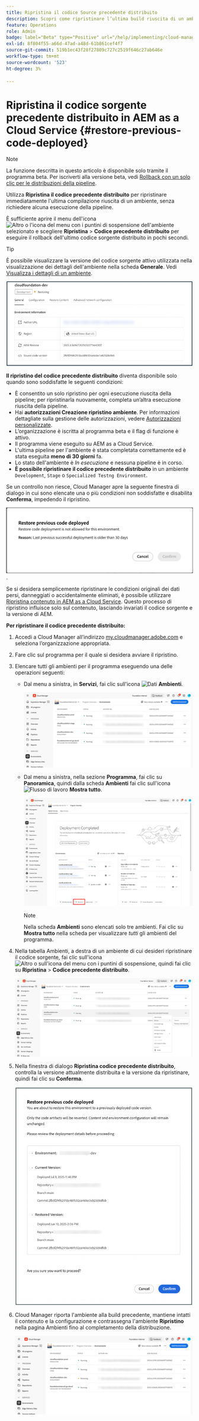 ```yaml
---
title: Ripristina il codice Source precedente distribuito
description: Scopri come ripristinare l’ultima build riuscita di un ambiente &ndash; non è richiesta alcuna esecuzione della pipeline.
feature: Operations
role: Admin
badge: label="Beta" type="Positive" url="/help/implementing/cloud-manager/release-notes/current.md#gitlab-bitbucket"
exl-id: 8f804f55-a66d-47ad-a48d-61b861cef4f7
source-git-commit: 519b1ec43f28f27809c727c2519f646c27ab646e
workflow-type: tm+mt
source-wordcount: '523'
ht-degree: 3%

---
```


# Ripristina il codice sorgente precedente distribuito in AEM as a Cloud Service {#restore-previous-code-deployed}

>[!NOTE]
>
>La funzione descritta in questo articolo è disponibile solo tramite il programma beta. Per iscriverti alla versione beta, vedi [Rollback con un solo clic per le distribuzioni della pipeline](/help/implementing/cloud-manager/release-notes/current.md##one-click-rollback).

Utilizza **Ripristina il codice precedente distribuito** per ripristinare immediatamente l&#39;ultima compilazione riuscita di un ambiente, senza richiedere alcuna esecuzione della pipeline.

È sufficiente aprire il menu dell&#39;icona ![Altro o l&#39;icona del menu con i puntini di sospensione](https://spectrum.adobe.com/static/icons/workflow_18/Smock_More_18_N.svg) dell&#39;ambiente selezionato e scegliere **Ripristina** > **Codice precedente distribuito** per eseguire il rollback dell&#39;ultimo codice sorgente distribuito in pochi secondi.

>[!TIP]
>
>È possibile visualizzare la versione del codice sorgente attivo utilizzata nella visualizzazione dei dettagli dell&#39;ambiente nella scheda **Generale**. Vedi [Visualizza i dettagli di un ambiente](/help/implementing/cloud-manager/manage-environments.md#viewing-environment).
>
>![Versione del codice Source in uso](/help/operations/assets/environments-view-details-sourcecodeversion.png)

**Il ripristino del codice precedente distribuito** diventa disponibile solo quando sono soddisfatte le seguenti condizioni:

* È consentito un solo ripristino per ogni esecuzione riuscita della pipeline; per ripristinarla nuovamente, completa un’altra esecuzione riuscita della pipeline.
* Hai **autorizzazioni Creazione ripristino ambiente**. Per informazioni dettagliate sulla gestione delle autorizzazioni, vedere [Autorizzazioni personalizzate](/help/implementing/cloud-manager/custom-permissions.md).
* L’organizzazione è iscritta al programma beta e il flag di funzione è attivo.
* Il programma viene eseguito su AEM as a Cloud Service.
* L&#39;ultima pipeline per l&#39;ambiente è stata completata correttamente ed è stata eseguita **meno di 30 giorni** fa.
* Lo stato dell&#39;ambiente è *In esecuzione* e nessuna pipeline è in corso.
* **È possibile ripristinare il codice precedente distribuito** in un ambiente `Development`, `Stage` o `Specialized Testng Environment`.

Se un controllo non riesce, Cloud Manager apre la seguente finestra di dialogo in cui sono elencate una o più condizioni non soddisfatte e disabilita **Conferma**, impedendo il ripristino.

![Finestra di dialogo Ripristina errore precedente distribuito del codice](/help/operations/assets/restore-previous-code-deployment-not-allowed.png).

Se si desidera semplicemente ripristinare le condizioni originali dei dati persi, danneggiati o accidentalmente eliminati, è possibile utilizzare [Ripristina contenuto in AEM as a Cloud Service](/help/operations/restore.md). Questo processo di ripristino influisce solo sul contenuto, lasciando invariati il codice sorgente e la versione di AEM.

**Per ripristinare il codice precedente distribuito:**

1. Accedi a Cloud Manager all’indirizzo [my.cloudmanager.adobe.com](https://my.cloudmanager.adobe.com/) e seleziona l’organizzazione appropriata.

1. Fare clic sul programma per il quale si desidera avviare il ripristino.

1. Elencare tutti gli ambienti per il programma eseguendo una delle operazioni seguenti:

   * Dal menu a sinistra, in **Servizi**, fai clic sull&#39;icona ![Dati](https://spectrum.adobe.com/static/icons/workflow_18/Smock_Data_18_N.svg) **Ambienti**.

     ![Scheda Ambienti](assets/environments-1.png)

   * Dal menu a sinistra, nella sezione **Programma**, fai clic su **Panoramica**, quindi dalla scheda **Ambienti** fai clic sull&#39;icona ![Flusso di lavoro](https://spectrum.adobe.com/static/icons/workflow_18/Smock_Workflow_18_N.svg) **Mostra tutto**.

     ![Opzione Mostra tutto](assets/environments-2.png)

     >[!NOTE]
     >
     >Nella scheda **Ambienti** sono elencati solo tre ambienti. Fai clic su **Mostra tutto** nella scheda per visualizzare *tutti* gli ambienti del programma.

1. Nella tabella Ambienti, a destra di un ambiente di cui desideri ripristinare il codice sorgente, fai clic sull&#39;icona ![Altro o sull&#39;icona del menu con i puntini di sospensione](https://spectrum.adobe.com/static/icons/workflow_18/Smock_More_18_N.svg), quindi fai clic su **Ripristina** > **Codice precedente distribuito**.

   ![Ripristina il codice precedente distribuito dal menu con i puntini di sospensione](/help/operations/assets/restore-previous-code-deployed-menu.png)

1. Nella finestra di dialogo **Ripristina codice precedente distribuito**, controlla la versione attualmente distribuita e la versione da ripristinare, quindi fai clic su **Conferma**.

   ![Finestra di dialogo Ripristina codice precedente distribuito](/help/operations/assets/restore-previous-code-deployed-dialogbox.png)

1. Cloud Manager riporta l&#39;ambiente alla build precedente, mantiene intatti il contenuto e la configurazione e contrassegna l&#39;ambiente **Ripristino** nella pagina Ambienti fino al completamento della distribuzione.

   ![Ripristino dell&#39;attivazione](/help/operations/assets/restore-previous-code-deployed-restoring.png)
